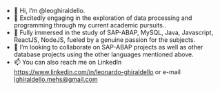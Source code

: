 - 👋 Hi, I’m @leoghiraldello.
- 👀 Excitedly engaging in the exploration of data processing and programming through my current academic pursuits..
- 🌱 Fully immersed in the study of SAP-ABAP, MySQL, Java, Javascript, ReactJS, NodeJS, fueled by a genuine passion for the subjects.
- 💞️ I’m looking to collaborate on SAP-ABAP projects as well as other database projects using the other languages mentioned above. 
- 📫 You can also reach me on LinkedIn https://www.linkedin.com/in/leonardo-ghiraldello or e-mail lghiraldello.mehs@gmail.com

<!---
leoghiraldello/leoghiraldello is a ✨ special ✨ repository because its `README.md` (this file) appears on your GitHub profile.
You can click the Preview link to take a look at your changes.
--->
